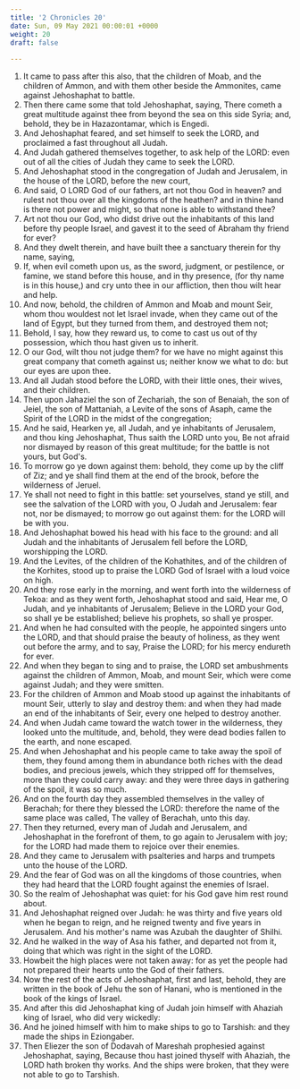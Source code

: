 ```yaml
---
title: '2 Chronicles 20'
date: Sun, 09 May 2021 00:00:01 +0000
weight: 20
draft: false
  
---
```


1. It came to pass after this also, that the children of Moab, and the children of Ammon, and with them other beside the Ammonites, came against Jehoshaphat to battle.
2. Then there came some that told Jehoshaphat, saying, There cometh a great multitude against thee from beyond the sea on this side Syria; and, behold, they be in Hazazontamar, which is Engedi.
3. And Jehoshaphat feared, and set himself to seek the LORD, and proclaimed a fast throughout all Judah.
4. And Judah gathered themselves together, to ask help of the LORD: even out of all the cities of Judah they came to seek the LORD.
5. And Jehoshaphat stood in the congregation of Judah and Jerusalem, in the house of the LORD, before the new court,
6. And said, O LORD God of our fathers, art not thou God in heaven? and rulest not thou over all the kingdoms of the heathen? and in thine hand is there not power and might, so that none is able to withstand thee?
7. Art not thou our God, who didst drive out the inhabitants of this land before thy people Israel, and gavest it to the seed of Abraham thy friend for ever?
8. And they dwelt therein, and have built thee a sanctuary therein for thy name, saying,
9. If, when evil cometh upon us, as the sword, judgment, or pestilence, or famine, we stand before this house, and in thy presence, (for thy name is in this house,) and cry unto thee in our affliction, then thou wilt hear and help.
10. And now, behold, the children of Ammon and Moab and mount Seir, whom thou wouldest not let Israel invade, when they came out of the land of Egypt, but they turned from them, and destroyed them not;
11. Behold, I say, how they reward us, to come to cast us out of thy possession, which thou hast given us to inherit.
12. O our God, wilt thou not judge them? for we have no might against this great company that cometh against us; neither know we what to do: but our eyes are upon thee.
13. And all Judah stood before the LORD, with their little ones, their wives, and their children.
14. Then upon Jahaziel the son of Zechariah, the son of Benaiah, the son of Jeiel, the son of Mattaniah, a Levite of the sons of Asaph, came the Spirit of the LORD in the midst of the congregation;
15. And he said, Hearken ye, all Judah, and ye inhabitants of Jerusalem, and thou king Jehoshaphat, Thus saith the LORD unto you, Be not afraid nor dismayed by reason of this great multitude; for the battle is not yours, but God's.
16. To morrow go ye down against them: behold, they come up by the cliff of Ziz; and ye shall find them at the end of the brook, before the wilderness of Jeruel.
17. Ye shall not need to fight in this battle: set yourselves, stand ye still, and see the salvation of the LORD with you, O Judah and Jerusalem: fear not, nor be dismayed; to morrow go out against them: for the LORD will be with you.
18. And Jehoshaphat bowed his head with his face to the ground: and all Judah and the inhabitants of Jerusalem fell before the LORD, worshipping the LORD.
19. And the Levites, of the children of the Kohathites, and of the children of the Korhites, stood up to praise the LORD God of Israel with a loud voice on high.
20. And they rose early in the morning, and went forth into the wilderness of Tekoa: and as they went forth, Jehoshaphat stood and said, Hear me, O Judah, and ye inhabitants of Jerusalem; Believe in the LORD your God, so shall ye be established; believe his prophets, so shall ye prosper.
21. And when he had consulted with the people, he appointed singers unto the LORD, and that should praise the beauty of holiness, as they went out before the army, and to say, Praise the LORD; for his mercy endureth for ever.
22. And when they began to sing and to praise, the LORD set ambushments against the children of Ammon, Moab, and mount Seir, which were come against Judah; and they were smitten.
23. For the children of Ammon and Moab stood up against the inhabitants of mount Seir, utterly to slay and destroy them: and when they had made an end of the inhabitants of Seir, every one helped to destroy another.
24. And when Judah came toward the watch tower in the wilderness, they looked unto the multitude, and, behold, they were dead bodies fallen to the earth, and none escaped.
25. And when Jehoshaphat and his people came to take away the spoil of them, they found among them in abundance both riches with the dead bodies, and precious jewels, which they stripped off for themselves, more than they could carry away: and they were three days in gathering of the spoil, it was so much.
26. And on the fourth day they assembled themselves in the valley of Berachah; for there they blessed the LORD: therefore the name of the same place was called, The valley of Berachah, unto this day.
27. Then they returned, every man of Judah and Jerusalem, and Jehoshaphat in the forefront of them, to go again to Jerusalem with joy; for the LORD had made them to rejoice over their enemies.
28. And they came to Jerusalem with psalteries and harps and trumpets unto the house of the LORD.
29. And the fear of God was on all the kingdoms of those countries, when they had heard that the LORD fought against the enemies of Israel.
30. So the realm of Jehoshaphat was quiet: for his God gave him rest round about.
31. And Jehoshaphat reigned over Judah: he was thirty and five years old when he began to reign, and he reigned twenty and five years in Jerusalem. And his mother's name was Azubah the daughter of Shilhi.
32. And he walked in the way of Asa his father, and departed not from it, doing that which was right in the sight of the LORD.
33. Howbeit the high places were not taken away: for as yet the people had not prepared their hearts unto the God of their fathers.
34. Now the rest of the acts of Jehoshaphat, first and last, behold, they are written in the book of Jehu the son of Hanani, who is mentioned in the book of the kings of Israel.
35. And after this did Jehoshaphat king of Judah join himself with Ahaziah king of Israel, who did very wickedly:
36. And he joined himself with him to make ships to go to Tarshish: and they made the ships in Eziongaber.
37. Then Eliezer the son of Dodavah of Mareshah prophesied against Jehoshaphat, saying, Because thou hast joined thyself with Ahaziah, the LORD hath broken thy works. And the ships were broken, that they were not able to go to Tarshish.
